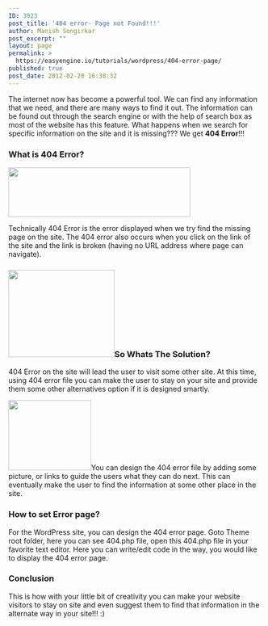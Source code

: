 ```yaml
---
ID: 3923
post_title: '404 error- Page not Found!!!'
author: Manish Songirkar
post_excerpt: ""
layout: page
permalink: >
  https://easyengine.io/tutorials/wordpress/404-error-page/
published: true
post_date: 2012-02-20 16:38:32
---
```

The internet now has become a powerful tool. We can find any information that we need, and there are many ways to find it out. The information can be found out through the search engine or with the help of search box as most of the website has this feature.
What happens when we search for specific information on the site and it is missing??? We get <strong>404 Error</strong>!!!
<h3>What is 404 Error?</h3>
<a href="http://rtpanel.com/?attachment_id=1867" rel="attachment wp-att-1867"><img class="alignright  wp-image-1867" alt="" src="https://easyengine.io/wp-content/uploads/2012/02/not-found-600x164.jpg" width="360" height="98" /></a>

Technically 404 Error is the error displayed when we try find the missing page on the site. The 404 error also occurs when you click on the link of the site and the link is broken (having no URL address where page can navigate).
<h3></h3>
<h3><a href="http://rtpanel.com/?attachment_id=1870" rel="attachment wp-att-1870"><img class="alignleft  wp-image-1870" alt="" src="https://easyengine.io/wp-content/uploads/2012/02/page-not-found-300x247.jpg" width="210" height="173" /></a>So Whats The Solution?</h3>
404 Error on the site will lead the user to visit some other site. At this time, using 404 error file you can make the user to stay on your site and provide them some other alternatives option if it is designed smartly.

<a href="http://rtpanel.com/?attachment_id=1871" rel="attachment wp-att-1871"><img class="alignright  wp-image-1871" alt="" src="https://easyengine.io/wp-content/uploads/2012/02/page-notfound-300x253.jpg" width="164" height="139" /></a>You can design the 404 error file by adding some picture, or links to guide the users what they can do next. This can eventually make the user to find the information at some other place in the site.

<h3>How to set Error page?</h3>
For the WordPress site, you can design the 404 error page. Goto Theme root folder, here you can see 404.php file, open this 404.php file in your favorite text editor. Here you can write/edit code in the way, you would like to display the 404 error page.

<h3>Conclusion</h3>
This is how with your little bit of creativity you can make your website visitors to stay on site and even suggest them to find that information in the alternate way in your site!!! :)